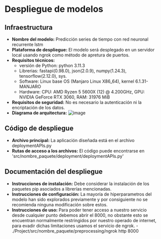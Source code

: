 # Despliegue de modelos

## Infraestructura

- **Nombre del modelo:** Predicción series de tiempo con red neuronal recurrente lstm
- **Plataforma de despliegue:** El modelo será desplegado en un servidor local usando ngrok como método de apretura de puertos.
- **Requisitos técnicos:**
  - versión de Python: python 3.11.3
  - Librerias: fastapi(0.98.0), json(2.0.9), numpy(1.24.3), tensorflow(2.12.0),  sys.
  - Software: Linux base OS (Manjaro Linux X86_64), kernel 6.1.31-MANJARO
  - Hardware: CPU: AMD Ryzen 5 5600X (12) @ 4.200GHz, GPU: NVIDIA GeForce RTX 3060, RAM: 31976 MiB
- **Requisitos de seguridad:** No es necesario la autenticación ni la encriptación de los datos.
- **Diagrama de arquitectura:**
![image](https://github.com/Ziiredd/Project/assets/116692880/158bc700-9c15-4643-a70d-ef57822ee248)


## Código de despliegue

- **Archivo principal:** La aplicación diseñada está en el archivo deploymentAPIs.py
- **Rutas de acceso a los archivos:** El código puede encontrarse en 'src/nombre_paquete/deployment/deploymentAPIs.py'

## Documentación del despliegue

- **Instrucciones de instalación:** Debe considerar la instalación de los paquetes pip asociados a librerías mencionadas.
- **Instrucciones de configuración:** La mayoría de hiperparametros del modelo han sido explorados previamente y por consiguiente no se recomienda ninguna modificación sobre estos.
- **Instrucciones de uso:** Para poder tener acceso a nuestro servicio desde cualquier punto debemos abrir el 8000, no obstante esto se encuentran normalmente restringidos por nuestro operado de internet, para evadir dichas limitaciones usamos el servicio de ngrok. - ./Project/src/nombre_paquete/preprocessing/ngrok http 8000

